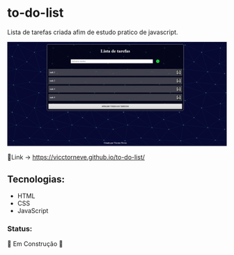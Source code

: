 # to-do-list
<p>Lista de tarefas criada afim de estudo pratico de javascript.</p>

<img src="assets/img/preview-to-do-list.png" alt="Preview do site to-do list">

🔗Link -> https://vicctorneve.github.io/to-do-list/

## Tecnologias:
<ul>
<li>HTML
<li>CSS
<li>JavaScript
</ul>

### Status:
<p>🚧 Em Construção 🚧</p>

